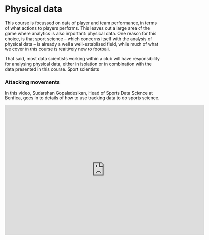 Physical data
=============

This course is focussed on data of player and team performance, in terms of what actions to players performs. This leaves out a large area of the game where analytics is also important: physical data. One reason for this choice, is that sport science – which concerns itself with the analysis of physical data – is already a well a well-establised field, while much of what we cover in this course is realtively new to football. 

That said, most data scientists working within a club will have responsibility for analysing physical data, either in isolation or in combination with the data presented in this course. Sport scientists




### Attacking movements

In this video, Sudarshan Gopaladesikan, Head of Sports Data Science at Benfica, goes in to details of how to use tracking data to do sports science.


<iframe width="640" height="420" src="https://youtu.be/L6jtpFE7c6I" title="YouTube video player" frameborder="0" allow="accelerometer; autoplay; clipboard-write; encrypted-media; gyroscope; picture-in-picture" allowfullscreen></iframe>






